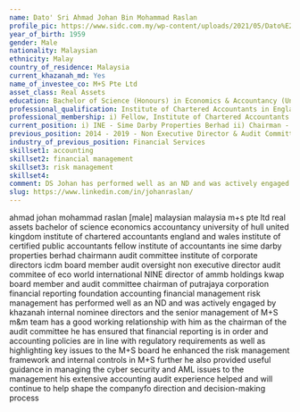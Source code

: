 ```yaml
---
name: Dato' Sri Ahmad Johan Bin Mohammad Raslan
profile_pic: https://www.sidc.com.my/wp-content/uploads/2021/05/Dato%E2%80%99-Seri-Johan-Raslan-150x150.jpeg
year_of_birth: 1959
gender: Male
nationality: Malaysian
ethnicity: Malay
country_of_residence: Malaysia 
current_khazanah_md: Yes
name_of_investee_co: M+S Pte Ltd
asset_class: Real Assets
education: Bachelor of Science (Honours) in Economics & Accountancy (University of Hull, UK)
professional_qualification: Institute of Chartered Accountants in England and Wales & Malaysian Institute of Certified Public Accountants
professional_membership: i) Fellow, Institute of Chartered Accountants in England & Wales ii) Member, Malaysian Institute of Certified Public Accountants iii) Member, Malaysian Institute of Accountants
current_position: i) INE - Sime Darby Properties Berhad ii) Chairman - Audit Committee of Sime Darby Properties Berhad iii) Director - Institute of Corporate Directors Malaysia (ICDM) iv) Board Member - Audit Oversight Board, Malaysia
previous_position: 2014 - 2019 - Non Executive Director & Audit Committee Chairman of Eco World International, 2016 - 2017 - NINE Director of AMMB Holdings Bhd, 2010 - 2012 - Board member of KWAP, 2005 - 2012 - Board member and Audit Committee Chairman of Putrajaya Corporation, 2003 - 2009 - Chairman of the Financial Reporting Foundation
industry_of_previous_position: Financial Services
skillset1: accounting
skillset2: financial management
skillset3: risk management
skillset4: 
comment: DS Johan has performed well as an ND and was actively engaged by Khazanah’s Internal Nominee Directors and the senior management of M+S. M&M team has a good working relationship with him. As the Chairman of the Audit Committee, he has ensured that financial reporting is in order and accounting policies are in line with regulatory requirements as well as highlighting key issues to the M+S Board. He enhanced the risk management framework and internal controls in M+S. Further, he also provided useful guidance in managing the cyber security and AML issues to the management. His extensive accounting / audit experience helped and will continue to help shape the company’s direction and decision-making process.
slug: https://www.linkedin.com/in/johanraslan/
---
```


ahmad johan mohammad raslan [male] malaysian malaysia m+s pte ltd real assets  bachelor of science economics accountancy university of hull united kingdom institute of chartered accountants england and wales institute of certified public accountants fellow institute of accountants ine sime darby properties berhad chairmann audit committee institute of corporate directors icdm board member audit oversight non executive director audit commitee of eco world international NINE director of ammb holdings kwap board member and audit committee chairman of putrajaya corporation financial reporting foundation accounting financial management risk management has performed well as an ND and was actively engaged by khazanah internal nominee directors and the senior management of M+S m&m team has a good working relationship with him as the chairman of the audit committee he has ensured that financial reporting is in order and accounting policies are in line with regulatory requirements as well as highlighting key issues to the M+S board he enhanced the risk management framework and internal controls in M+S further he also provided useful guidance in managing the cyber security and AML issues to the management his extensive accounting audit experience helped and will continue to help shape the companyfo direction and decision-making process